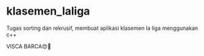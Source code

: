 # klasemen_laliga
Tugas sorting dan rekrusif, membuat aplikasi klasemen la liga menggunakan c++

VISCA BARCA😍🥰
